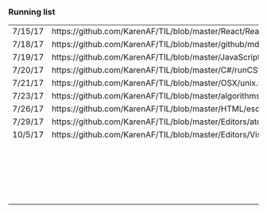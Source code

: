 ### Running list
<table>
  <tbody>
    <tr>
      <td>7/15/17</td>
      <td>https://github.com/KarenAF/TIL/blob/master/React/ReactRoutes.md</td>
    </tr>
    <tr>
      <td>7/18/17</td>
      <td>https://github.com/KarenAF/TIL/blob/master/github/mdsyntax.md</td>
    </tr>
    <tr>
      <td>7/19/17</td>
      <td>https://github.com/KarenAF/TIL/blob/master/JavaScript/reduce.md</td>
    </tr>
    <tr>
      <td>7/20/17</td>
      <td>https://github.com/KarenAF/TIL/blob/master/C#/runCSfromTerminal.md</td>
    </tr>
    <tr>
      <td>7/21/17</td>
      <td>https://github.com/KarenAF/TIL/blob/master/OSX/unix.md</td>
    </tr>
    <tr>
      <td>7/23/17</td>
      <td>https://github.com/KarenAF/TIL/blob/master/algorithms/bigONotation.md</td>
    </tr>
    <tr>
      <td>7/26/17</td>
      <td>https://github.com/KarenAF/TIL/blob/master/HTML/escaping.md</td>
    </tr>
    <tr>
      <td>7/29/17</td>
      <td>https://github.com/KarenAF/TIL/blob/master/Editors/atom.md</td>
    </tr>
    <tr>
      <td>10/5/17</td>
      <td>https://github.com/KarenAF/TIL/blob/master/Editors/VisualStudio.md</td>
    </tr>
    <tr>
      <td></td>
      <td></td>
    </tr>
    <tr>
      <td></td>
      <td></td>
    </tr>
    <tr>
      <td></td>
      <td></td>
    </tr>
    <tr>
      <td></td>
      <td></td>
    </tr>
    <tr>
      <td></td>
      <td></td>
    </tr>
    <tr>
      <td></td>
      <td></td>
    </tr>
    <tr>
      <td></td>
      <td></td>
    </tr>
    <tr>
      <td></td>
      <td></td>
    </tr>
    <tr>
      <td></td>
      <td></td>
    </tr>
    <tr>
      <td></td>
      <td></td>
    </tr>
    <tr>
      <td></td>
      <td></td>
    </tr>
    <tr>
      <td></td>
      <td></td>
    </tr>
    <tr>
      <td></td>
      <td></td>
    </tr>
    <tr>
      <td></td>
      <td></td>
    </tr>
    <tr>
      <td></td>
      <td></td>
    </tr>
    <tr>
      <td></td>
      <td></td>
    </tr>
    <tr>
      <td></td>
      <td></td>
    </tr>
    <tr>
      <td></td>
      <td></td>
    </tr>
    <tr>
      <td></td>
      <td></td>
    </tr>
    <tr>
      <td></td>
      <td></td>
    </tr>
    <tr>
      <td></td>
      <td></td>
    </tr>
  </tbody>
</table>